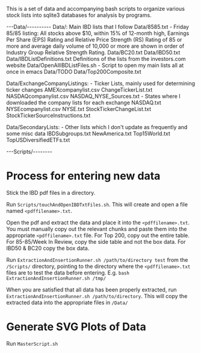 This is a set of data and accompanying bash scripts to organize various stock lists into sqlite3 databases for analysis by programs.

---Data/----------
Data/: Main IBD lists that I follow
Data/8585.txt - Friday 85/85 listing:  All stocks above $10, within 15% of 12-month high, Earnings Per Share (EPS) Rating and Relative Price Strength (RS) Rating of 85 or more and average daily volume of 10,000 or more are shown in order of Industry Group Relative Strength Rating.
Data/BC20.txt
Data/IBD50.txt
Data/IBDListDefinitions.txt Definitions of the lists from the investors.com website
Data/OpenAllIBDListFiles.sh - Script to open my main lists all at once in emacs
Data/TODO
Data/Top200Composite.txt

Data/ExchangeCompanyListings: - Ticker Lists, mainly used for determining ticker changes
AMEXcompanylist.csv
ChangeTickerList.txt  
NASDAQcompanylist.csv
NASDAQ_NYSE_Sources.txt - States where I downloaded the company lists for each exchange
NASDAQ.txt
NYSEcompanylist.csv
NYSE.txt
StockTickerChangeList.txt
StockTickerSourceInstructions.txt

Data/SecondaryLists: - Other lists which I don't update as frequently and some misc data
IBDSubgroups.txt
NewAmerica.txt
Top15World.txt
TopUSDiversifiedETFs.txt

---Scripts/--------

Process for entering new data
=============================
Stick the IBD pdf files in a directory.

Run `Scripts/touchAndOpenIBDTxtFiles.sh`. This will create and open a file named `<pdffilename>.txt`.

Open the pdf and extract the data and place it into the `<pdffilename>.txt`. You must manually copy out the relevant chunks and paste them into the appropriate `<pdffilename>.txt` file. For Top 200, copy out the entire table. For 85-85/Week In Review, copy the side table and not the box data. For IBD50 & BC20 copy the box data. 

Run `ExtractionAndInsertionRunner.sh /path/to/directory test` from the `/Scripts/` directory, pointing to the directory where the `<pdffilename>.txt` files are to test the data before entering.
E.g. `bash ExtractionAndInsertionRunner.sh /tmp/`

When you are satisfied that all data has been properly extracted, run `ExtractionAndInsertionRunner.sh /path/to/directory`. This will copy the extracted data into the appropriate files in `/Data/`

Generate SVG Plots of Data
==========================
Run `MasterScript.sh`